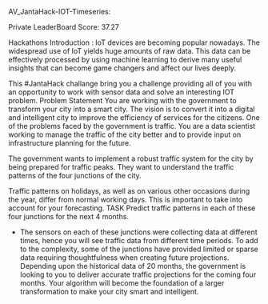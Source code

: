  AV_JantaHack-IOT-Timeseries:


Private LeaderBoard Score: 37.27

Hackathons Introduction :
IoT devices are becoming popular nowadays. The widespread use of IoT yields huge amounts of raw data. This data can be effectively processed by using machine learning to derive many useful insights that can become game changers and affect our lives deeply.

This #JantaHack challange bring you a challenge providing all of you with an opportunity to work with sensor data and solve an interesting IOT problem.
Problem Statement
You are working with the government to transform your city into a smart city. The vision is to convert it into a digital and intelligent city to improve the efficiency of services for the citizens. One of the problems faced by the government is traffic. You are a data scientist working to manage the traffic of the city better and to provide input on infrastructure planning for the future.

The government wants to implement a robust traffic system for the city by being prepared for traffic peaks. They want to understand the traffic patterns of the four junctions of the city.

Traffic patterns on holidays, as well as on various other occasions during the year, differ from normal working days. This is important to take into account for your forecasting.
TASK
Predict traffic patterns in each of these four junctions for the next 4 months.

- The sensors on each of these junctions were collecting data at different times, hence you will see traffic data from different time periods. To add to the complexity, some of the junctions have provided limited or sparse data requiring thoughtfulness when creating future projections. Depending upon the historical data of 20 months, the government is looking to you to deliver accurate traffic projections for the coming four months. Your algorithm will become the foundation of a larger transformation to make your city smart and intelligent.
